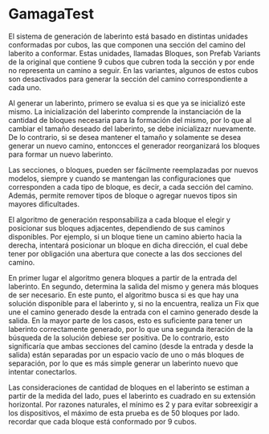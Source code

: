 # GamagaTest

El sistema de generación de laberinto está basado en distintas unidades conformadas por cubos, las que componen una sección del camino del laberito a conformar. Estas unidades, llamadas Bloques, son Prefab Variants de la original que contiene 9 cubos que cubren toda la sección y por ende no representa un camino a seguir. En las variantes, algunos de estos cubos son desactivados para generar la sección del camino correspondiente a cada uno.

Al generar un laberinto, primero se evalua si es que ya se inicializó este mismo. La inicialización del laberinto comprende la instanciación de la cantidad de bloques necesaria para la formación del mismo, por lo que al cambiar el tamaño deseado del laberinto, se debe inicializazr nuevamente. De lo contrario, si se desea mantener el tamaño y solamente se desea generar un nuevo camino, entoncces el generador reorganizará los bloques para formar un nuevo laberinto.

Las secciones, o bloques, pueden ser fácilmente reemplazadas por nuevos modelos, siempre y cuando se mantengan las configuraciones que corresponden a cada tipo de bloque, es decir, a cada sección del camino. Además, permite remover tipos de bloque o agregar nuevos tipos sin mayores dificultades.

El algoritmo de generación responsabiliza a cada bloque el elegir y posicionar sus bloques adjacentes, dependiendo de sus caminos disponibles. Por ejemplo, si un bloque tiene un camino abierto hacia la derecha, intentará posicionar un bloque en dicha dirección, el cual debe tener por obligación una abertura que conecte a las dos secciones del camino.

En primer lugar el algoritmo genera bloques a partir de la entrada del laberinto. En segundo, determina la salida del mismo y genera más bloques de ser necesario. En este punto, el algoritmo busca si es que hay una solución disponible para el laberinto y, si no la encuentra, realiza un Fix que une el camino generado desde la entrada con el camino generado desde la salida. En la mayor parte de los casos, esto es suficiente para tener un laberinto correctamente generado, por lo que una segunda iteración de la búsqueda de la solución debiese ser positiva. De lo contrario, esto significaría que ambas secciones del camino (desde la entrada y desde la salida) están separadas por un espacio vacío de uno o más bloques de separación, por lo que es más simple generar un laberinto nuevo que intentar conectarlos.

Las consideraciones de cantidad de bloques en el laberinto se estiman a partir de la medida del lado, pues el laberinto es cuadrado en su extensión horizontal. Por razones naturales, el mínimo es 2 y para evitar sobreexigir a los dispositivos, el máximo de esta prueba es de 50 bloques por lado. recordar que cada bloque está conformado por 9 cubos.